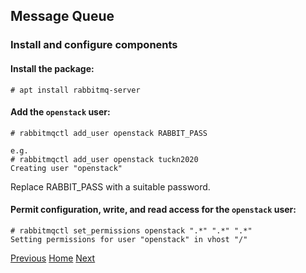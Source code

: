 ## Message Queue
### Install and configure components
#### Install the package:
```
# apt install rabbitmq-server
```

#### Add the ```openstack``` user:
```
# rabbitmqctl add_user openstack RABBIT_PASS

e.g.
# rabbitmqctl add_user openstack tuckn2020
Creating user "openstack"
```
Replace RABBIT_PASS with a suitable password.
#### Permit configuration, write, and read access for the ```openstack``` user:
```
# rabbitmqctl set_permissions openstack ".*" ".*" ".*"
Setting permissions for user "openstack" in vhost "/"
```

[Previous](https://github.com/kukkalli/OpenStack/blob/master/environment-setup/sql.md#sql-database)
[Home](https://github.com/kukkalli/OpenStack#environment-setup)
[Next](https://github.com/kukkalli/OpenStack/blob/master/environment-setup/sql.md#sql-database)